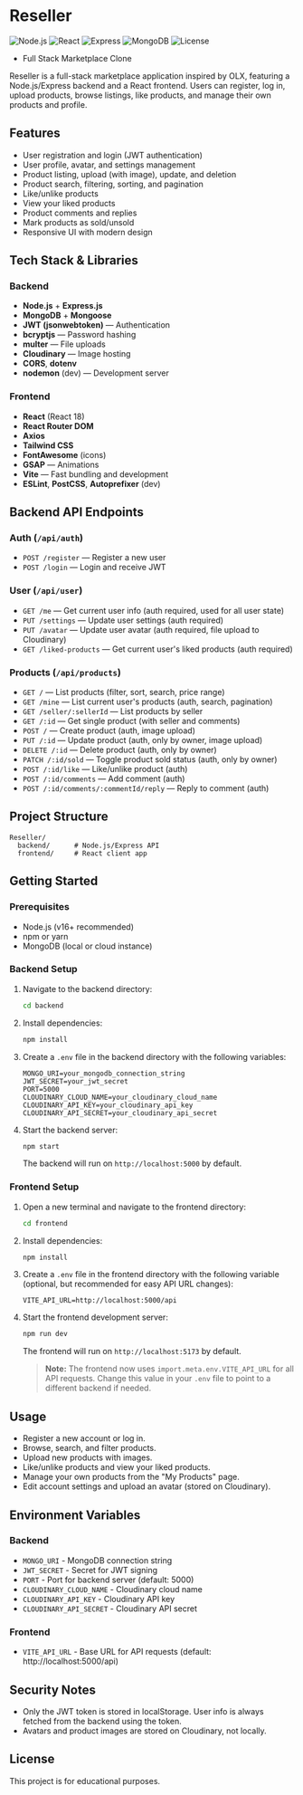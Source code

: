 
# Reseller


![Node.js](https://img.shields.io/badge/Node.js-16%2B-green?logo=node.js&logoColor=white)
![React](https://img.shields.io/badge/React-18-blue?logo=react&logoColor=white)
![Express](https://img.shields.io/badge/Express.js-4.x-black?logo=express&logoColor=white)
![MongoDB](https://img.shields.io/badge/MongoDB-6.x-green?logo=mongodb&logoColor=white)
![License](https://img.shields.io/badge/License-MIT-yellow?logo=open-source-initiative&logoColor=white)

 - Full Stack Marketplace Clone

Reseller is a full-stack marketplace application inspired by OLX, featuring a Node.js/Express backend and a React frontend. Users can register, log in, upload products, browse listings, like products, and manage their own products and profile.

## Features
- User registration and login (JWT authentication)
- User profile, avatar, and settings management
- Product listing, upload (with image), update, and deletion
- Product search, filtering, sorting, and pagination
- Like/unlike products
- View your liked products
- Product comments and replies
- Mark products as sold/unsold
- Responsive UI with modern design

## Tech Stack & Libraries

### **Backend**
- **Node.js** + **Express.js**
- **MongoDB** + **Mongoose**
- **JWT (jsonwebtoken)** — Authentication
- **bcryptjs** — Password hashing
- **multer** — File uploads
- **Cloudinary** — Image hosting
- **CORS**, **dotenv**
- **nodemon** (dev) — Development server

### **Frontend**
- **React** (React 18)
- **React Router DOM**
- **Axios**
- **Tailwind CSS**
- **FontAwesome** (icons)
- **GSAP** — Animations
- **Vite** — Fast bundling and development
- **ESLint**, **PostCSS**, **Autoprefixer** (dev)

## Backend API Endpoints

### Auth (`/api/auth`)
- `POST /register` — Register a new user
- `POST /login` — Login and receive JWT

### User (`/api/user`)
- `GET /me` — Get current user info (auth required, used for all user state)
- `PUT /settings` — Update user settings (auth required)
- `PUT /avatar` — Update user avatar (auth required, file upload to Cloudinary)
- `GET /liked-products` — Get current user's liked products (auth required)

### Products (`/api/products`)
- `GET /` — List products (filter, sort, search, price range)
- `GET /mine` — List current user's products (auth, search, pagination)
- `GET /seller/:sellerId` — List products by seller
- `GET /:id` — Get single product (with seller and comments)
- `POST /` — Create product (auth, image upload)
- `PUT /:id` — Update product (auth, only by owner, image upload)
- `DELETE /:id` — Delete product (auth, only by owner)
- `PATCH /:id/sold` — Toggle product sold status (auth, only by owner)
- `POST /:id/like` — Like/unlike product (auth)
- `POST /:id/comments` — Add comment (auth)
- `POST /:id/comments/:commentId/reply` — Reply to comment (auth)

## Project Structure
```
Reseller/
  backend/      # Node.js/Express API
  frontend/     # React client app
```

## Getting Started

### Prerequisites
- Node.js (v16+ recommended)
- npm or yarn
- MongoDB (local or cloud instance)

### Backend Setup
1. Navigate to the backend directory:
   ```bash
   cd backend
   ```
2. Install dependencies:
   ```bash
   npm install
   ```
3. Create a `.env` file in the backend directory with the following variables:
   ```env
   MONGO_URI=your_mongodb_connection_string
   JWT_SECRET=your_jwt_secret
   PORT=5000
   CLOUDINARY_CLOUD_NAME=your_cloudinary_cloud_name
   CLOUDINARY_API_KEY=your_cloudinary_api_key
   CLOUDINARY_API_SECRET=your_cloudinary_api_secret
   ```
4. Start the backend server:
   ```bash
   npm start
   ```
   The backend will run on `http://localhost:5000` by default.

### Frontend Setup
1. Open a new terminal and navigate to the frontend directory:
   ```bash
   cd frontend
   ```
2. Install dependencies:
   ```bash
   npm install
   ```
3. Create a `.env` file in the frontend directory with the following variable (optional, but recommended for easy API URL changes):
   ```env
   VITE_API_URL=http://localhost:5000/api
   ```
4. Start the frontend development server:
   ```bash
   npm run dev
   ```
   The frontend will run on `http://localhost:5173` by default.

   > **Note:** The frontend now uses `import.meta.env.VITE_API_URL` for all API requests. Change this value in your `.env` file to point to a different backend if needed.

## Usage
- Register a new account or log in.
- Browse, search, and filter products.
- Upload new products with images.
- Like/unlike products and view your liked products.
- Manage your own products from the "My Products" page.
- Edit account settings and upload an avatar (stored on Cloudinary).

## Environment Variables
### Backend
- `MONGO_URI` - MongoDB connection string
- `JWT_SECRET` - Secret for JWT signing
- `PORT` - Port for backend server (default: 5000)
- `CLOUDINARY_CLOUD_NAME` - Cloudinary cloud name
- `CLOUDINARY_API_KEY` - Cloudinary API key
- `CLOUDINARY_API_SECRET` - Cloudinary API secret

### Frontend
- `VITE_API_URL` - Base URL for API requests (default: http://localhost:5000/api)

## Security Notes
- Only the JWT token is stored in localStorage. User info is always fetched from the backend using the token.
- Avatars and product images are stored on Cloudinary, not locally.

## License
This project is for educational purposes. 